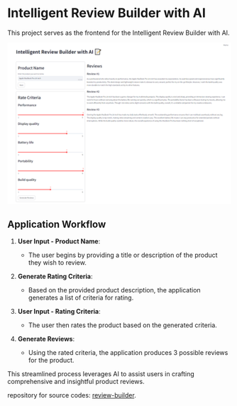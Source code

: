 # Intelligent Review Builder with AI

This project serves as the frontend for the Intelligent Review Builder with AI.

![Review-Builder](web_image.PNG)

## Application Workflow

1. **User Input - Product Name**:
   - The user begins by providing a title or description of the product they wish to review.

2. **Generate Rating Criteria**:
   - Based on the provided product description, the application generates a list of criteria for rating.

3. **User Input - Rating Criteria**:
   - The user then rates the product based on the generated criteria.

4. **Generate Reviews**:
   - Using the rated criteria, the application produces 3 possible reviews for the product.

This streamlined process leverages AI to assist users in crafting comprehensive and insightful product reviews.

repository for source codes: [review-builder](https://github.com/Shahab89/review_builder.git).
